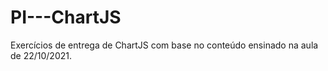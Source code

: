 # PI---ChartJS
Exercícios de entrega de ChartJS com base no conteúdo ensinado na aula de 22/10/2021.
